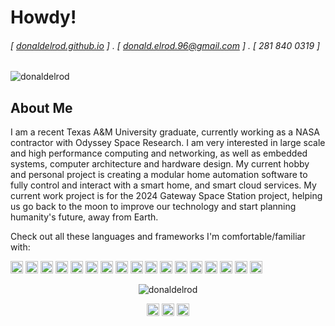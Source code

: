 # Howdy!

###### [ [donaldelrod.github.io](http://donaldelrod.github.io) ] . [ donald.elrod.96@gmail.com ] . [ 281 840 0319 ]

<p align="left"> <img src="https://komarev.com/ghpvc/?username=donaldelrod" alt="donaldelrod" /> </p>

## About Me

I am a recent Texas A&M University graduate, currently working as a NASA contractor with Odyssey Space Research.
I am very interested in large scale and high performance computing and networking, as well as embedded systems, computer architecture and hardware design.
My current hobby and personal project is creating a modular home automation software to fully control and interact with a smart home, and smart cloud services.
My current work project is for the 2024 Gateway Space Station project, helping us go back to the moon to improve our technology 
and start planning humanity's future, away from Earth.

Check out all these languages and frameworks I'm comfortable/familiar with:

<p align="left"><img src="https://konpa.github.io/devicon/devicon.git/icons/angularjs/angularjs-original.svg" alt="angularjs" width="20" height="20"/> <img src="https://konpa.github.io/devicon/devicon.git/icons/amazonwebservices/amazonwebservices-original-wordmark.svg" alt="aws" width="20" height="20"/> <img src="https://konpa.github.io/devicon/devicon.git/icons/c/c-original.svg" alt="c" width="20" height="20"/> <img src="https://konpa.github.io/devicon/devicon.git/icons/cplusplus/cplusplus-original.svg" alt="cplusplus" width="20" height="20"/> <img src="https://konpa.github.io/devicon/devicon.git/icons/css3/css3-original-wordmark.svg" alt="css3" width="20" height="20"/> <img src="https://konpa.github.io/devicon/devicon.git/icons/docker/docker-original-wordmark.svg" alt="docker" width="20" height="20"/> <img src="https://konpa.github.io/devicon/devicon.git/icons/gulp/gulp-plain.svg" alt="gulp" width="20" height="20"/> <img src="https://konpa.github.io/devicon/devicon.git/icons/html5/html5-original-wordmark.svg" alt="html5" width="20" height="20"/> <img src="https://konpa.github.io/devicon/devicon.git/icons/java/java-original-wordmark.svg" alt="java" width="20" height="20"/> <img src="https://konpa.github.io/devicon/devicon.git/icons/javascript/javascript-original.svg" alt="javascript" width="20" height="20"/> <img src="https://konpa.github.io/devicon/devicon.git/icons/typescript/typescript-original.svg" alt="typescript" width="20" height="20"/> <img src="https://konpa.github.io/devicon/devicon.git/icons/postgresql/postgresql-original-wordmark.svg" alt="postgresql" width="20" height="20"/> <img src="https://konpa.github.io/devicon/devicon.git/icons/sass/sass-original.svg" alt="sass" width="20" height="20"/> <img src="https://konpa.github.io/devicon/devicon.git/icons/nodejs/nodejs-original-wordmark.svg" alt="nodejs" width="20" height="20"/> <img src="https://konpa.github.io/devicon/devicon.git/icons/python/python-original-wordmark.svg" alt="python" width="20" height="20"/> <img src="https://konpa.github.io/devicon/devicon.git/icons/linux/linux-original.svg" alt="linux" width="20" height="20"/> <img src="https://konpa.github.io/devicon/devicon.git/icons/express/express-original-wordmark.svg" alt="express" width="20" height="20"/></p><p align="center"> <img src="https://github-readme-stats.vercel.app/api?username=donaldelrod&show_icons=true" alt="donaldelrod" /> </p>



<p align="center">
<a href="https://linkedin.com/in/donald-elrod" target="blank"><img align="center" src="https://cdn.jsdelivr.net/npm/simple-icons@3.0.1/icons/linkedin.svg" alt="donald-elrod" height="20" width="20" /></a>
<a href="https://stackoverflow.com/donaldelrod" target="blank"><img align="center" src="https://cdn.jsdelivr.net/npm/simple-icons@3.0.1/icons/stackoverflow.svg" alt="donaldelrod" height="20" width="20" /></a>
<a href="https://medium.com/@donaldelrod" target="blank"><img align="center" src="https://cdn.jsdelivr.net/npm/simple-icons@3.0.1/icons/medium.svg" alt="@donaldelrod" height="20" width="20" /></a>
</p>
